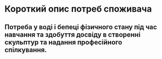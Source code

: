 # Короткий опис потреб споживача

## Потреба у воді і бепеці фізичного стану під час навчання та здобуття досвіду в створенні скульптур та надання професійного спілкування.
